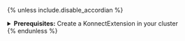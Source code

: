{% unless include.disable_accordian %}
<details markdown="1">
<summary>
  <strong>Prerequisites:</strong> Create a KonnectExtension in your cluster
</summary>

## Create a KonnectExtension in your cluster
{% endunless %}

The command below can be used to configure a `DataPlane` in an hybrid `ControlPlane` referenced via `NamespacedRef`, with automatic secret provisioning and one `DataPlane` label. You can find all the `KonnectExtension` available options and knobs in the [overview page](/gateway-operator/{{page.release}}/guides/konnect-dataplanes/overview).

{% navtabs %}
{% navtab NamespacedRef CP reference %}

{% include md/kgo/konnect-entities-prerequisites.md disable_accordian=false version=page.version release=page.release with-control-plane=true is-kic-cp=include.is-kic-cp %}

```bash
echo '
kind: KonnectExtension
apiVersion: konnect.konghq.com/v1alpha1
metadata:
  name: my-konnect-config
  namespace: default
spec:{% if include.manual-secret-provisioning %}
  clientAuth:
    certificateSecret:
      provisioning: Manual
        secretRef:
          name: konnect-client-tls{% else %}
  clientAuth:
    certificateSecret:
      provisioning: Automatic{% endif %}
  konnect:
    controlPlane:
      ref:
        type: konnectNamespacedRef
          konnectNamespacedRef:
          name: my-controlplane ' | kubectl apply -f -
```

{% endnavtab %}
{% navtab KonnectID CP reference %}

{% include md/kgo/konnect-entities-prerequisites.md disable_accordian=false version=page.version release=page.release with-control-plane=false %}

```bash
echo '
kind: KonnectExtension
apiVersion: konnect.konghq.com/v1alpha1
metadata:
  name: my-konnect-config
  namespace: default
spec:{% if include.manual-secret-provisioning %}
  clientAuth:
    certificateSecret:
      provisioning: Manual
        secretRef:
          name: konnect-client-tls{% else %}
  clientAuth:
    certificateSecret:
      provisioning: Automatic{% endif %}
  konnect:
    controlPlane:
      ref:
        type: konnectID
        konnectID: 11111111-1111-1111-1111-111111111111' | kubectl apply -f -
```

{% endnavtab %}
{% endnavtabs %}

{% unless include.disable_accordian %}
</details>
{% endunless %}
